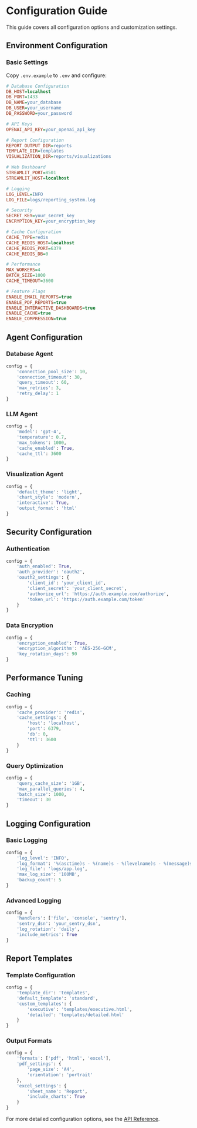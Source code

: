 # Configuration Guide

This guide covers all configuration options and customization settings.

## Environment Configuration

### Basic Settings
Copy `.env.example` to `.env` and configure:

```ini
# Database Configuration
DB_HOST=localhost
DB_PORT=1433
DB_NAME=your_database
DB_USER=your_username
DB_PASSWORD=your_password

# API Keys
OPENAI_API_KEY=your_openai_api_key

# Report Configuration
REPORT_OUTPUT_DIR=reports
TEMPLATE_DIR=templates
VISUALIZATION_DIR=reports/visualizations

# Web Dashboard
STREAMLIT_PORT=8501
STREAMLIT_HOST=localhost

# Logging
LOG_LEVEL=INFO
LOG_FILE=logs/reporting_system.log

# Security
SECRET_KEY=your_secret_key
ENCRYPTION_KEY=your_encryption_key

# Cache Configuration
CACHE_TYPE=redis
CACHE_REDIS_HOST=localhost
CACHE_REDIS_PORT=6379
CACHE_REDIS_DB=0

# Performance
MAX_WORKERS=4
BATCH_SIZE=1000
CACHE_TIMEOUT=3600

# Feature Flags
ENABLE_EMAIL_REPORTS=true
ENABLE_PDF_REPORTS=true
ENABLE_INTERACTIVE_DASHBOARDS=true
ENABLE_CACHE=true
ENABLE_COMPRESSION=true
```

## Agent Configuration

### Database Agent
```python
config = {
    'connection_pool_size': 10,
    'connection_timeout': 30,
    'query_timeout': 60,
    'max_retries': 3,
    'retry_delay': 1
}
```

### LLM Agent
```python
config = {
    'model': 'gpt-4',
    'temperature': 0.7,
    'max_tokens': 1000,
    'cache_enabled': True,
    'cache_ttl': 3600
}
```

### Visualization Agent
```python
config = {
    'default_theme': 'light',
    'chart_style': 'modern',
    'interactive': True,
    'output_format': 'html'
}
```

## Security Configuration

### Authentication
```python
config = {
    'auth_enabled': True,
    'auth_provider': 'oauth2',
    'oauth2_settings': {
        'client_id': 'your_client_id',
        'client_secret': 'your_client_secret',
        'authorize_url': 'https://auth.example.com/authorize',
        'token_url': 'https://auth.example.com/token'
    }
}
```

### Data Encryption
```python
config = {
    'encryption_enabled': True,
    'encryption_algorithm': 'AES-256-GCM',
    'key_rotation_days': 90
}
```

## Performance Tuning

### Caching
```python
config = {
    'cache_provider': 'redis',
    'cache_settings': {
        'host': 'localhost',
        'port': 6379,
        'db': 0,
        'ttl': 3600
    }
}
```

### Query Optimization
```python
config = {
    'query_cache_size': '1GB',
    'max_parallel_queries': 4,
    'batch_size': 1000,
    'timeout': 30
}
```

## Logging Configuration

### Basic Logging
```python
config = {
    'log_level': 'INFO',
    'log_format': '%(asctime)s - %(name)s - %(levelname)s - %(message)s',
    'log_file': 'logs/app.log',
    'max_log_size': '100MB',
    'backup_count': 5
}
```

### Advanced Logging
```python
config = {
    'handlers': ['file', 'console', 'sentry'],
    'sentry_dsn': 'your_sentry_dsn',
    'log_rotation': 'daily',
    'include_metrics': True
}
```

## Report Templates

### Template Configuration
```python
config = {
    'template_dir': 'templates',
    'default_template': 'standard',
    'custom_templates': {
        'executive': 'templates/executive.html',
        'detailed': 'templates/detailed.html'
    }
}
```

### Output Formats
```python
config = {
    'formats': ['pdf', 'html', 'excel'],
    'pdf_settings': {
        'page_size': 'A4',
        'orientation': 'portrait'
    },
    'excel_settings': {
        'sheet_name': 'Report',
        'include_charts': True
    }
}
```

For more detailed configuration options, see the [API Reference](./api/index.md). 